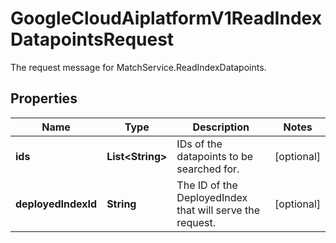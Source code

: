 

# GoogleCloudAiplatformV1ReadIndexDatapointsRequest

The request message for MatchService.ReadIndexDatapoints.

## Properties

| Name | Type | Description | Notes |
|------------ | ------------- | ------------- | -------------|
|**ids** | **List&lt;String&gt;** | IDs of the datapoints to be searched for. |  [optional] |
|**deployedIndexId** | **String** | The ID of the DeployedIndex that will serve the request. |  [optional] |




